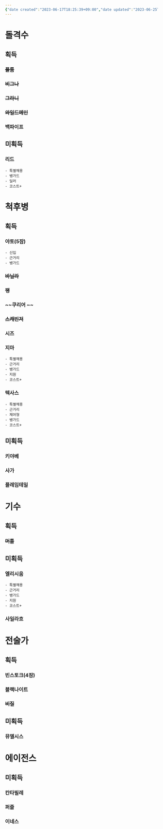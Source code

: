 ```yaml
---
{"date created":"2023-06-17T18:25:39+09:00","date updated":"2023-06-25T16:29:57+09:00","dg-publish":true,"permalink":"/3_블로그/3_게임/명일방주 획득 캐릭터/뱅가드/","dgPassFrontmatter":true,"noteIcon":""}
---
```


# 돌격수
## 획득
### ~~플룸~~
### ~~비그나~~
### ~~그라니~~
### ~~와일드메인~~
### 백파이프

## 미획득
### 리드
	- 특별채용
	- 뱅가드
	- 딜러
	- 코스트+

# 척후병
## 획득
### 야토(5잠)
	- 신입
	- 근거리
	- 뱅가드
### ~~바닐라~~
### ~~팽~~
### ~~쿠리어 ~~
### ~~스캐빈저~~
### 시즈
### 지마
	- 특별채용
	- 근거리
	- 뱅가드
	- 지원
	- 코스트+
### 텍사스
	- 특별채용
	- 근거리
	- 제어형
	- 뱅가드
	- 코스트+

## 미획득
### 키야베
### 사가
### 플레임테일

# 기수
## 획득
### ~~머틀~~

## 미획득
### 엘리시움
	- 특별채용
	- 근거리
	- 뱅가드
	- 지원
	- 코스트+
### 사일라흐

# 전술가
## 획득
### 빈스토크(4잠)
### 블랙나이트
### ~~비질~~

## 미획득
### 뮤엘시스


# 에이전스
## 미획득
### 칸타빌레
### 퍼즐
### 이네스

